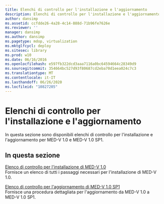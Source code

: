 ```yaml
---
title: Elenchi di controllo per l'installazione e l'aggiornamento
description: Elenchi di controllo per l'installazione e l'aggiornamento
author: dansimp
ms.assetid: ccfdde26-4a28-4c14-888d-71b96fe7626e
ms.reviewer: ''
manager: dansimp
ms.author: dansimp
ms.pagetype: mdop, virtualization
ms.mktglfcycl: deploy
ms.sitesec: library
ms.prod: w10
ms.date: 06/16/2016
ms.openlocfilehash: e597fb322dcd3aaa7116a0bc64594664c28349d9
ms.sourcegitcommit: 354664bc527d93f80687cd2eba70d1eea024c7c3
ms.translationtype: MT
ms.contentlocale: it-IT
ms.lasthandoff: 06/26/2020
ms.locfileid: "10827205"
---
```

# Elenchi di controllo per l'installazione e l'aggiornamento


In questa sezione sono disponibili elenchi di controllo per l'installazione e l'aggiornamento per MED-V 1.0 e MED-V 1.0 SP1.

## In questa sezione


<a href="" id="med-v-1-0-installation-checklist"></a>[Elenco di controllo per l'installazione di MED-V 1.0](med-v-10-installation-checklist.md)  
Fornisce un elenco di tutti i passaggi necessari per l'installazione di MED-V 1.0.

<a href="" id="med-v-1-0-sp1-upgrade-checklist"></a>[Elenco di controllo per l'aggiornamento di MED-V 1.0 SP1](med-v-10-sp1-upgrade-checklistmedv-10-sp1.md)  
Fornisce una procedura dettagliata per l'aggiornamento da MED-V 1.0 a MED-V 1.0 SP1.

 

 






